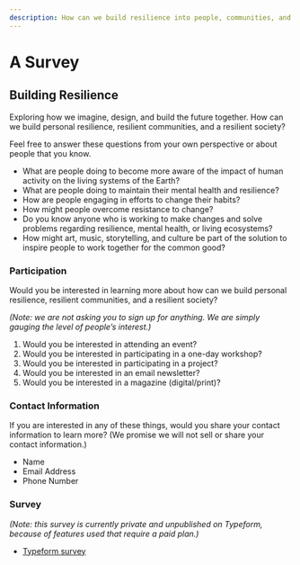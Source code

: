 ```yaml
---
description: How can we build resilience into people, communities, and societies?
---
```


# A Survey

## Building Resilience

Exploring how we imagine, design, and build the future together. How can we build personal resilience, resilient communities, and a resilient society?

Feel free to answer these questions from your own perspective or about people that you know.

- What are people doing to become more aware of the impact of human activity on the living systems of the Earth?
- What are people doing to maintain their mental health and resilience?
- How are people engaging in efforts to change their habits?
- How might people overcome resistance to change?
- Do you know anyone who is working to make changes and solve problems regarding resilience, mental health, or living ecosystems?
- How might art, music, storytelling, and culture be part of the solution to inspire people to work together for the common good?

### Participation

Would you be interested in learning more about how can we build personal resilience, resilient communities, and a resilient society?

*(Note: we are not asking you to sign up for anything. We are simply gauging the level of people’s interest.)*

1. Would you be interested in attending an event?
2. Would you be interested in participating in a one-day workshop?
3. Would you be interested in participating in a project?
4. Would you be interested in an email newsletter?
5. Would you be interested in a magazine (digital/print)?

### Contact Information

If you are interested in any of these things, would you share your contact information to learn more? (We promise we will not sell or share your contact information.)

- Name
- Email Address
- Phone Number

### Survey

*(Note: this survey is currently private and unpublished on Typeform, because of features used that require a paid plan.)*

- [Typeform survey](https://stephenbau.typeform.com/to/X20dTY)
